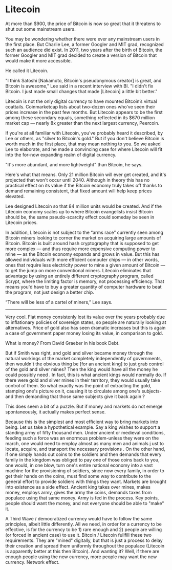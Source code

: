 # Litecoin

At more than $900, the price of Bitcoin is now so great that it threatens to shut out some mainstream users.

You may be wondering whether there were ever any mainstream users in the first place. But Charlie Lee, a former Googler and MIT grad, recognized such an audience did exist. In 2011, two years after the birth of Bitcoin, the former Googler and MIT grad decided to create a version of Bitcoin that would make it more accessible.

He called it Litecoin.

"I think Satoshi [Nakamoto, Bitcoin's pseudonymous creator] is great, and Bitcoin is awesome," Lee said in a recent interview with BI. "I didn't fix Bitcoin. I just made small changes that made [Litecoin] a little bit better."

Litecoin is not the only digital currency to have mounted Bitcoin’s virtual coattails. Coinmarketcap lists about two-dozen ones who’ve seen their prices increase in the past few months. But Litecoin appears to be the first among these secondary equals, something reflected in its $670 million market cap — nearly 8x greater than the next largest currency, Peercoin.

If you're at all familiar with Litecoin, you've probably heard it described, by Lee or others, as "silver to Bitcoin's gold." But if you don't believe Bitcoin is worth much in the first place, that may mean nothing to you. So we asked Lee to elaborate, and he made a convincing case for where Litecoin will fit into the for-now expanding realm of digital currency.

"It's more abundant, and more lightweight" than Bitcoin, he says.

Here's what that means. Only 21 million Bitcoin will ever get created, and it's projected that won't occur until 2040. Although in theory this has no practical effect on its value if the Bitcoin economy truly takes off thanks to demand remaining consistent, that fixed amount will help keep prices elevated.

Lee designed Litecoin so that 84 million units would be created. And if the Litecoin economy scales up to where Bitcoin evangelists insist Bitcoin should be, the same pseudo-scarcity effect could someday be seen in Litecoin prices.

In addition, Litecoin is not subject to the “arms race” currently seen among Bitcoin miners looking to corner the market on acquiring large amounts of Bitcoin. Bitcoin is built around hash cryptography that is supposed to get more complex — and thus require more expensive computing power to mine — as the Bitcoin economy expands and grows in value. But this has allowed individuals with more efficient computer chips — in other words, ones that require less electricity power to mine a given amount of Bitcoin — to get the jump on more conventional miners. Litecoin eliminates that advantage by using an entirely different cryptography program, called Scrypt, where the limiting factor is memory, not processing efficiency. That means you'd have to buy a greater quantity of computer hardware to beat the program, not just design a better chip.

“There will be less of a cartel of miners,” Lee says.

---

Very cool. Fiat money consistenly  lost its value over the years probably due to inflationary policies of sovereign states, so people are naturally  looking at alternatives. Price of gold also has seen dramatic increases but this is again a case of government paper money losing its value, in comparison to gold.

What is money? From David Graeber in his book Debt.

But if Smith was right, and gold and silver became money through the natural workings of the market completely independently of governments, then wouldn't the obvious thing be [for an ancient king] to just grab control of the gold and silver mines? Then the king would have all the money he could possibly need . In fact, this is what ancient kings would normally do. If there were gold and silver mines in their territory, they would usually take control of them. So what exactly was the point of extracting the gold, stamping one's picture on it, causing it to circulate among one's subjects-and then demanding that those same subjects give it back again ?

This does seem a bit of a puzzle. But if money and markets do not emerge spontaneously, it actually makes perfect sense.

Because this is the simplest and most efficient way to bring markets into being. Let us take a hypothetical example. Say a king wishes to support a standing army of fifty thousand men. Under ancient or medieval conditions, feeding such a force was an enormous problem-unless they were on the march, one would need to employ almost as many men and ani­mals j ust to locate, acquire, and transport the necessary provisions . On the other hand, if one simply hands out coins to the soldiers and then demands that every family in the kingdom was obliged to pay one of those coins back to you, one would, in one blow, turn one's entire national economy into a vast machine for the provisioning of soldiers, since now every family, in order to get their hands on the coins, must find some way to contribute to the general effort to provide soldiers with things they want. Markets are brought into existence as a side effect.
Ancient king takes over mines, makes money, employs army, gives the army the coins, demands taxes from populace using that same money. Army is fed in the process. Key points, people should want the money, and not everyone should be able to "make" it.

A Third Wave / democratized currency would have to follow the same principles, albeit little differently. All we need, in order for a currency to be effective, is for the currency to be 1) rare enough and 2) people are willing (or forced in ancient case) to use it. Bitcoin / Litecoin fullfill these two requirements. They are "mined" digitally, but that is just a process to delay their creation and spread them uniformly throughout the populace (Litecoin is apparently better at this then Bitcoin). And wanting it? Well, if there are enough people using the new currency, more people may want the new currency. Network effect.
















